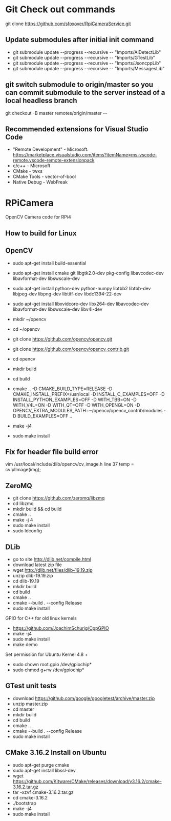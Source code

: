 # Git Check out commands
git clone https://github.com/sfoxover/RpiCameraService.git

## Update submodules after initial init command
* git submodule update --progress --recursive -- "Imports/AiDetectLib"
* git submodule update --progress --recursive -- "Imports/GTestLib"
* git submodule update --progress --recursive -- "Imports/JsoncppLib"
* git submodule update --progress --recursive -- "Imports/MessagesLib"

## git switch submodule to origin/master so you can commit submodule to the server instead of a local headless branch
git checkout -B master remotes/origin/master --

## Recommended extensions for Visual Studio Code
* "Remote Development" - Microsoft. https://marketplace.visualstudio.com/items?itemName=ms-vscode-remote.vscode-remote-extensionpack
* c/c++ - Microsoft
* CMake - twxs
* CMake Tools - vector-of-bool
* Native Debug - WebFreak

# RPiCamera
OpenCV Camera code for RPi4

## How to build for Linux

## OpenCV
* sudo apt-get install build-essential
* sudo apt-get install cmake git libgtk2.0-dev pkg-config libavcodec-dev libavformat-dev libswscale-dev
* sudo apt-get install python-dev python-numpy libtbb2 libtbb-dev libjpeg-dev libpng-dev libtiff-dev libdc1394-22-dev
* sudo apt-get install libxvidcore-dev libx264-dev libavcodec-dev libavformat-dev libswscale-dev libv4l-dev

* mkdir ~/opencv
* cd ~/opencv
* git clone https://github.com/opencv/opencv.git
* git clone https://github.com/opencv/opencv_contrib.git
* cd opencv
* mkdir build
* cd build
* cmake .. -D CMAKE_BUILD_TYPE=RELEASE -D CMAKE_INSTALL_PREFIX=/usr/local -D INSTALL_C_EXAMPLES=OFF -D INSTALL_PYTHON_EXAMPLES=OFF -D WITH_TBB=ON -D WITH_V4L=ON -D WITH_QT=OFF -D WITH_OPENGL=ON -D OPENCV_EXTRA_MODULES_PATH=~/opencv/opencv_contrib/modules -D BUILD_EXAMPLES=OFF ..
* make -j4
* sudo make install

## Fix for header file build error
vim /usr/local/include/dlib/opencv/cv_image.h
line 37
temp = cvIplImage(img);


## ZeroMQ 
* git clone https://github.com/zeromq/libzmq
* cd libzmq
* mkdir build && cd build
* cmake .. 
* make -j 4
* sudo make install 
* sudo ldconfig

## DLib 
* go to site http://dlib.net/compile.html
* download latest zip file
* wget http://dlib.net/files/dlib-19.19.zip
* unzip dlib-19.19.zip
* cd dlib-19.19
* mkdir build
* cd build
* cmake ..
* cmake --build . --config Release
* sudo make install 

GPIO for C++ for old linux kernels
* https://github.com/JoachimSchurig/CppGPIO
* make -j4
* sudo make install
* make demo

Set permission for Ubuntu Kernel 4.8 +
* sudo chown root.gpio /dev/gpiochip*
* sudo chmod g+rw /dev/gpiochip*

## GTest unit tests
* download https://github.com/google/googletest/archive/master.zip
* unzip master.zip
* cd master
* mkdir build
* cd build
* cmake ..
* cmake --build . --config Release
* sudo make install 

## CMake 3.16.2 Install on Ubuntu
* sudo apt-get purge cmake
* sudo apt-get install libssl-dev
* wget https://github.com/Kitware/CMake/releases/download/v3.16.2/cmake-3.16.2.tar.gz
* tar -xzvf cmake-3.16.2.tar.gz
* cd cmake-3.16.2
* ./bootstrap
* make -j4
* sudo make install

